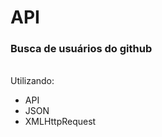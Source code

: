# API
<h3>Busca de usuários do github</h3><br>
<n>Utilizando:</n><br>
<ul>
<li><n>API</n></li>
<li><n>JSON</n></li>
<li><n>XMLHttpRequest</n></li>
</ul>
